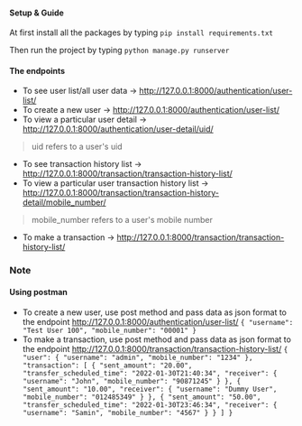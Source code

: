 #### Setup & Guide

At first install all the packages by typing
`pip install requirements.txt`

Then run the project by typing
`python manage.py runserver`

#### The endpoints
- To see user list/all user data -> <http://127.0.0.1:8000/authentication/user-list/>
- To create a new user -> <http://127.0.0.1:8000/authentication/user-list/>
- To view a particular user detail -> <http://127.0.0.1:8000/authentication/user-detail/uid/>
> uid refers to a user's uid
- To see transaction history list -> <http://127.0.0.1:8000/transaction/transaction-history-list/>
- To view a particular user transaction history list -> <http://127.0.0.1:8000/transaction/transaction-history-detail/mobile_number/>
> mobile_number refers to a user's mobile number
- To make a transaction -> <http://127.0.0.1:8000/transaction/transaction-history-list/>

### Note
#### Using postman
- To create a new user, use post method and pass data as json format to the endpoint <http://127.0.0.1:8000/authentication/user-list/>
`
{
    "username": "Test User 100",
    "mobile_number": "00001"
}
`
- To make a transaction, use post method and pass data as json format to the endpoint <http://127.0.0.1:8000/transaction/transaction-history-list/>
`
{
    "user": {
        "username": "admin",
        "mobile_number": "1234"
    },
    "transaction": [
        {
            "sent_amount": "20.00",
            "transfer_scheduled_time": "2022-01-30T21:40:34",
            "receiver": {
                "username": "John",
                "mobile_number": "90871245"
            }
        },
        {
            "sent_amount": "10.00",
            "receiver": {
                "username": "Dummy User",
                "mobile_number": "012485349"
            }
        },
        {
            "sent_amount": "50.00",
            "transfer_scheduled_time": "2022-01-30T23:46:34",
            "receiver": {
                "username": "Samin",
                "mobile_number": "4567"
            }
        }
    ]
}
`